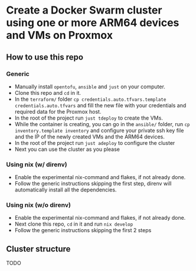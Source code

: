 # Create a Docker Swarm cluster using one or more ARM64 devices and VMs on Proxmox

## How to use this repo

### Generic

- Manually install `opentofu`, `ansible` and `just` on your computer.
- Clone this repo and `cd` in it.
- In the `terraform/` folder `cp credentials.auto.tfvars.template credentials.auto.tfvars`
  and fill the new file with your credentials and required data for the Proxmox host.
- In the root of the project run `just tdeploy` to create the VMs.
- While the container is creating, you can go in the `ansible/` folder, run
  `cp inventory.template inventory` and configure your private ssh key file and the IP
  of the newly created VMs and the ARM64 devices.
- In the root of the project run `just adeploy` to configure the cluster
- Next you can use the cluster as you please

### Using nix (w/ direnv)

- Enable the experimental nix-command and flakes, if not already done.
- Follow the generic instructions skipping the first step, direnv will
  automatically install all the dependencies.

### Using nix (w/o direnv)

- Enable the experimental nix-command and flakes, if not already done.
- Next clone this repo, `cd` in it and run `nix develop`
- Follow the generic instructions skipping the first 2 steps

## Cluster structure
TODO
